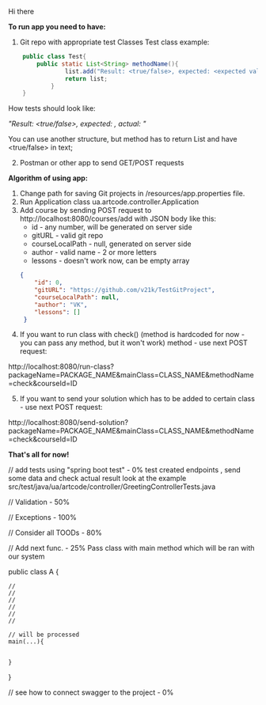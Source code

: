 Hi there

**To run app you need to have:**
1. Git repo with appropriate test Classes
Test class example:
```java
    public class Test{
        public static List<String> methodName(){
                list.add("Result: <true/false>, expected: <expected value>, actual: <actual_value>");
                return list;
            }   
    }
```    
How tests should look like:

_"Result: <true/false>, expected: <expected value>, actual: <actual value>"_
    
You can use another structure, but method has to return List<String>
and have <true/false> in text;

2. Postman or other app to send GET/POST requests

**Algorithm of using app:**
1. Change path for saving Git projects in /resources/app.properties file.
2. Run Application class ua.artcode.controller.Application
3. Add course by sending POST request to http://localhost:8080/courses/add with JSON body like this:
     * id - any number, will be generated on server side
     * gitURL - valid git repo
     * courseLocalPath - null, generated on server side
     * author - valid name - 2 or more letters
     * lessons - doesn't work now, can be empty array
    ```json
    {
        "id": 0, 
        "gitURL": "https://github.com/v21k/TestGitProject", 
        "courseLocalPath": null, 
        "author": "VK", 
        "lessons": [] 
     }
     ```
4. If you want to run class with check() (method is hardcoded for now - you
can pass any method, but it won't work) method - use next POST request:

http://localhost:8080/run-class?packageName=PACKAGE_NAME&mainClass=CLASS_NAME&methodName=check&courseId=ID

5. If you want to send your solution which has to be added to certain class - use next POST request:

http://localhost:8080/send-solution?packageName=PACKAGE_NAME&mainClass=CLASS_NAME&methodName=check&courseId=ID
    
**That's all for now!**
  
// add tests using "spring boot test" - 0%
    test created endpoints , send some data and check actual result
    look at the example src/test/java/ua/artcode/controller/GreetingControllerTests.java
    
    
// Validation - 50%

// Exceptions - 100%

// Consider all TOODs - 80%

// Add next func. - 25%
Pass class with main method which will be ran with our system

public class A {

    //
    //
    // 
    //
    //
    //

    // will be processed
    main(...){
        
    
    }



}


// see how to connect swagger to the project - 0%